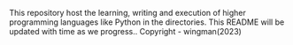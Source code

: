 This repository host the learning, writing and execution of higher programming languages like Python in the directories.
This README will be updated with time as we progress.. 
Copyright - wingman(2023)
